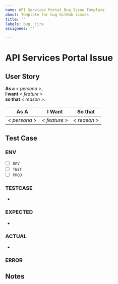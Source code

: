 ```yaml
---
name: API Services Portal Bug Issue Template
about: Template for bug GitHub issues
title: ''
labels: bug, jira
assignees: ''

---
```


# API Services Portal Issue

<!-- Use what you want. Remove what you don't want. -->

## User Story

<!-- Use one of the following two templates -->
<!-- 1) User Story as a statement -->

**As a** _< persona >_,<br>
**I want** _< feature >_<br>
**so that** _< reason >_.

<!-- 2) User Story as a table -->

| **As A**      | **I Want**    | **So that**  |
| ------------- | ------------- | ------------ |
| _< persona >_ | _< feature >_ | _< reason >_ |

## Test Case

### ENV

<!-- Put at least one `x` below. Select all the environments which apply. -->

- [ ] `DEV`
- [ ] `TEST`
- [ ] `PROD`

### TESTCASE

<!-- Share the minimal reproduction steps for this issue -->

-

### EXPECTED

<!-- Share the expected behavior of the testcase -->

-

### ACTUAL

<!-- Describe the actual behavior of the testcase -->

-

### ERROR

<!-- If you have an associated exception or error, please post it below -->

## Notes

<!-- Do any of these matter: Operating System, Browser? If so, please mention the version and any other relevant details below. -->
